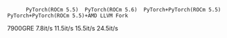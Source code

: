           PyTorch(ROCm 5.5)  PyTorch(ROCm 5.6)  PyTorch+PyTorch(ROCm 5.5)  PyTorch+PyTorch(ROCm 5.5)+AMD LLVM Fork  
7900GRE      7.8it/s              11.5it/s              15.5it/s                          24.5it/s
